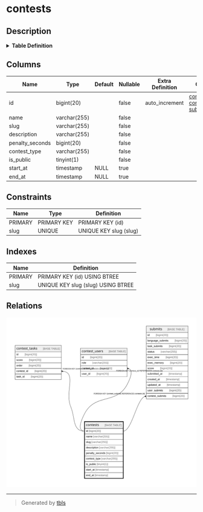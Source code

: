# contests

## Description

<details>
<summary><strong>Table Definition</strong></summary>

```sql
CREATE TABLE `contests` (
  `id` bigint(20) NOT NULL AUTO_INCREMENT,
  `name` varchar(255) NOT NULL,
  `slug` varchar(255) NOT NULL,
  `description` varchar(255) NOT NULL,
  `penalty_seconds` bigint(20) NOT NULL,
  `contest_type` varchar(255) NOT NULL,
  `is_public` tinyint(1) NOT NULL,
  `start_at` timestamp NULL DEFAULT NULL,
  `end_at` timestamp NULL DEFAULT NULL,
  PRIMARY KEY (`id`),
  UNIQUE KEY `slug` (`slug`)
) ENGINE=InnoDB AUTO_INCREMENT=[Redacted by tbls] DEFAULT CHARSET=utf8mb4 COLLATE=utf8mb4_bin
```

</details>

## Columns

| Name | Type | Default | Nullable | Extra Definition | Children | Parents | Comment |
| ---- | ---- | ------- | -------- | ---------------- | -------- | ------- | ------- |
| id | bigint(20) |  | false | auto_increment | [contest_tasks](contest_tasks.md) [contest_users](contest_users.md) [submits](submits.md) |  |  |
| name | varchar(255) |  | false |  |  |  |  |
| slug | varchar(255) |  | false |  |  |  |  |
| description | varchar(255) |  | false |  |  |  |  |
| penalty_seconds | bigint(20) |  | false |  |  |  |  |
| contest_type | varchar(255) |  | false |  |  |  |  |
| is_public | tinyint(1) |  | false |  |  |  |  |
| start_at | timestamp | NULL | true |  |  |  |  |
| end_at | timestamp | NULL | true |  |  |  |  |

## Constraints

| Name | Type | Definition |
| ---- | ---- | ---------- |
| PRIMARY | PRIMARY KEY | PRIMARY KEY (id) |
| slug | UNIQUE | UNIQUE KEY slug (slug) |

## Indexes

| Name | Definition |
| ---- | ---------- |
| PRIMARY | PRIMARY KEY (id) USING BTREE |
| slug | UNIQUE KEY slug (slug) USING BTREE |

## Relations

![er](contests.svg)

---

> Generated by [tbls](https://github.com/k1LoW/tbls)
